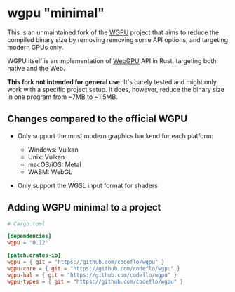 # wgpu "minimal"

This is an unmaintained fork of the [WGPU](https://github.com/gfx-rs/wgpu) project that aims to reduce the compiled binary size by removing removing some API options, and targeting modern GPUs only.

WGPU itself is an implementation of [WebGPU](https://www.w3.org/community/gpu/) API in Rust, targeting both native and the Web.

**This fork not intended for general use.** It's barely tested and might only work with a specific project setup. It does, however, reduce the binary size in one program from ~7MB to ~1.5MB.

## Changes compared to the official WGPU

- Only support the most modern graphics backend for each platform:

  - Windows: Vulkan
  - Unix: Vulkan
  - macOS/iOS: Metal
  - WASM: WebGL

- Only support the WGSL input format for shaders

## Adding WGPU minimal to a project

```toml
# Cargo.toml

[dependencies]
wgpu = "0.12"

[patch.crates-io]
wgpu = { git = "https://github.com/codeflo/wgpu" }
wgpu-core = { git = "https://github.com/codeflo/wgpu" }
wgpu-hal = { git = "https://github.com/codeflo/wgpu" }
wgpu-types = { git = "https://github.com/codeflo/wgpu" }
```
